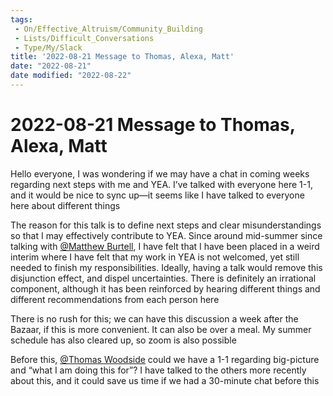 ```yaml
---
tags:
 - On/Effective_Altruism/Community_Building
 - Lists/Difficult_Conversations
 - Type/My/Slack
title: '2022-08-21 Message to Thomas, Alexa, Matt'
date: "2022-08-21"
date modified: "2022-08-22"
---
```


# 2022-08-21 Message to Thomas, Alexa, Matt
Hello everyone, I was wondering if we may have a chat in coming weeks regarding next steps with me and YEA. I’ve talked with everyone here 1-1, and it would be nice to sync up—it seems like I have talked to everyone here about different things

The reason for this talk is to define next steps and clear misunderstandings so that I may effectively contribute to YEA. Since around mid-summer since talking with [@Matthew Burtell](https://yaleea.slack.com/team/UN2UW682E), I have felt that I have been placed in a weird interim where I have felt that my work in YEA is not welcomed, yet still needed to finish my responsibilities. Ideally, having a talk would remove this disjunction effect, and dispel uncertainties. There is definitely an irrational component, although it has been reinforced by hearing different things and different recommendations from each person here

There is no rush for this; we can have this discussion a week after the Bazaar, if this is more convenient. It can also be over a meal. My summer schedule has also cleared up, so zoom is also possible

Before this, [@Thomas Woodside](https://yaleea.slack.com/team/U0183QJDP34) could we have a 1-1 regarding big-picture and “what I am doing this for”? I have talked to the others more recently about this, and it could save us time if we had a 30-minute chat before this
